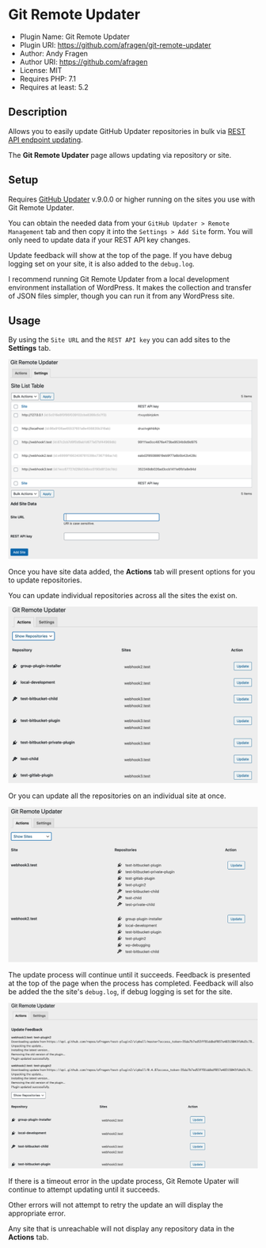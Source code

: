 # Git Remote Updater

 * Plugin Name:       Git Remote Updater
 * Plugin URI:        https://github.com/afragen/git-remote-updater
 * Author:            Andy Fragen
 * Author URI:        https://github.com/afragen
 * License:           MIT
 * Requires PHP:      7.1
 * Requires at least: 5.2

## Description

Allows you to easily update GitHub Updater repositories in bulk via [REST API endpoint updating](https://github.com/afragen/github-updater/wiki/Remote-Management---RESTful-Endpoints).

The **Git Remote Updater** page allows updating via repository or site.

## Setup

Requires [GitHub Updater](https://github.com/afragen/github-updater) v.9.0.0 or higher running on the sites you use with Git Remote Updater.

You can obtain the needed data from your `GitHub Updater > Remote Management` tab and then copy it into the `Settings > Add Site` form. You will only need to update data if your REST API key changes.

Update feedback will show at the top of the page. If you have debug logging set on your site, it is also added to the `debug.log`.

I recommend running Git Remote Updater from a local development environment installation of WordPress. It makes the collection and transfer of JSON files simpler, though you can run it from any WordPress site.

## Usage

By using the `Site URL` and the `REST API key` you can add sites to the **Settings** tab.

![Settings](./assets/screenshot-3.png)

Once you have site data added, the **Actions** tab will present options for you to update repositories.

You can update individual repositories across all the sites the exist on.

![Update individual repos](./assets/screenshot-1.png)

Or you can update all the repositories on an individual site at once.

![Update whole site](./assets/screenshot-2.png)

The update process will continue until it succeeds. Feedback is presented at the top of the page when the process has completed. Feedback will also be added the the site's `debug.log`, if debug logging is set for the site.

![Update Feedback](./assets/screenshot-4.png)

If there is a timeout error in the update process, Git Remote Upater will continue to attempt updating until it succeeds.

Other errors will not attempt to retry the update an will display the appropriate error.

Any site that is unreachable will not display any repository data in the **Actions** tab.
